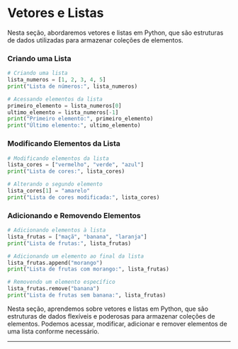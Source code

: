 # Vetores e Listas

Nesta seção, abordaremos vetores e listas em Python, que são estruturas de dados utilizadas para armazenar coleções de elementos.

### Criando uma Lista
```python
# Criando uma lista
lista_numeros = [1, 2, 3, 4, 5]
print("Lista de números:", lista_numeros)

# Acessando elementos da lista
primeiro_elemento = lista_numeros[0]
ultimo_elemento = lista_numeros[-1]
print("Primeiro elemento:", primeiro_elemento)
print("Último elemento:", ultimo_elemento)
```

### Modificando Elementos da Lista
```python
# Modificando elementos da lista
lista_cores = ["vermelho", "verde", "azul"]
print("Lista de cores:", lista_cores)

# Alterando o segundo elemento
lista_cores[1] = "amarelo"
print("Lista de cores modificada:", lista_cores)
```

### Adicionando e Removendo Elementos
```python
# Adicionando elementos à lista
lista_frutas = ["maçã", "banana", "laranja"]
print("Lista de frutas:", lista_frutas)

# Adicionando um elemento ao final da lista
lista_frutas.append("morango")
print("Lista de frutas com morango:", lista_frutas)

# Removendo um elemento específico
lista_frutas.remove("banana")
print("Lista de frutas sem banana:", lista_frutas)
```

Nesta seção, aprendemos sobre vetores e listas em Python, que são estruturas de dados flexíveis e poderosas para armazenar coleções de elementos. Podemos acessar, modificar, adicionar e remover elementos de uma lista conforme necessário.

---
